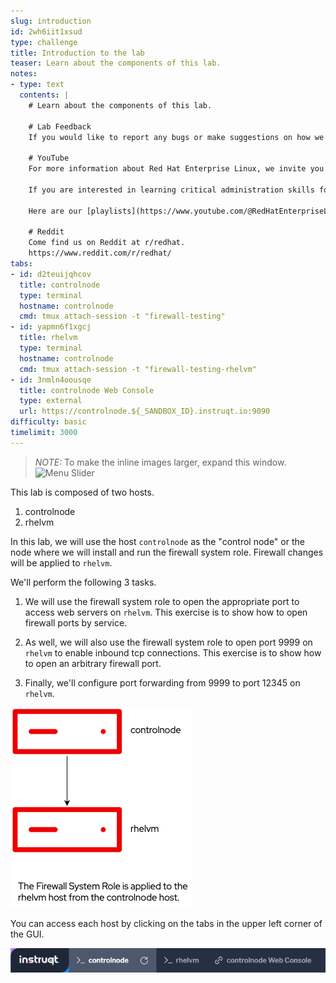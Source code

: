 ```yaml
---
slug: introduction
id: 2wh6iit1xsud
type: challenge
title: Introduction to the lab
teaser: Learn about the components of this lab.
notes:
- type: text
  contents: |
    # Learn about the components of this lab.

    # Lab Feedback
    If you would like to report any bugs or make suggestions on how we can improve our labs, [please leave us a message here](https://github.com/rhel-labs/instruqt/discussions/categories/general).

    # YouTube
    For more information about Red Hat Enterprise Linux, we invite you to view our [YouTube channel]([**red.ht/rhel-youtube**](https://red.ht/4etqJ1T)). [**red.ht/rhel-youtube**](https://red.ht/4etqJ1T)

    If you are interested in learning critical administration skills for Red Hat Enterprise Linux, you might be interested in our show [Into the Terminal](https://www.youtube.com/playlist?list=PLXJyD2dL4oqeX-C3MvsMUJuEzWM4vLK2C).

    Here are our [playlists](https://www.youtube.com/@RedHatEnterpriseLinux/playlists). You can find various playlists on topics such as product updates and Satellite configuration and administration.

    # Reddit
    Come find us on Reddit at r/redhat.
    https://www.reddit.com/r/redhat/
tabs:
- id: d2teuijqhcov
  title: controlnode
  type: terminal
  hostname: controlnode
  cmd: tmux attach-session -t "firewall-testing"
- id: yapmn6f1xgcj
  title: rhelvm
  type: terminal
  hostname: controlnode
  cmd: tmux attach-session -t "firewall-testing-rhelvm"
- id: 3nmln4oousqe
  title: controlnode Web Console
  type: external
  url: https://controlnode.${_SANDBOX_ID}.instruqt.io:9090
difficulty: basic
timelimit: 3000
---
```


> _NOTE:_ To make the inline images larger, expand this window. ![Menu Slider](../assets/slider.png)

This lab is composed of two hosts.

1. controlnode
2. rhelvm

In this lab, we will use the host `controlnode` as the "control node" or the node where we will install and run the firewall system role. Firewall changes will be applied to `rhelvm`.

We'll perform the following 3 tasks.

1. We will use the firewall system role to open the appropriate port to access web servers on `rhelvm`. This exercise is to show how to open firewall ports by service.

2. As well, we will also use the firewall system role to open port 9999 on `rhelvm` to enable inbound tcp connections. This exercise is to show how to open an arbitrary firewall port.

3. Finally, we'll configure port forwarding from 9999 to port 12345 on `rhelvm`.

![afterapplying](../assets/firewallsystemrolesoverview.png)

You can access each host by clicking on the tabs in the upper left corner of the GUI.

![tabs](../assets/instruqt-tab.png)
